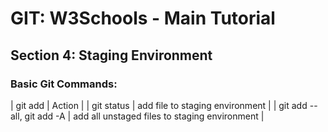 
# GIT: W3Schools - Main Tutorial
## Section 4: Staging Environment

### Basic Git Commands:
| git add | Action |
| git status <file> | add file to staging environment |
| git add --all, git add -A | add all unstaged files to staging environment |
